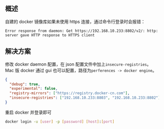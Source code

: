 [//title]: (解决docker自建镜像库http连接报错问题)
[//englishtitle]: (docker-server-gave-HTTP-response-to-HTTPS-client)
[//category]: (docker)
[//tags]: (docker)
[//createtime]: (20200807)
[//updatetime]: (20200807)

## 概述

自建的 docker 镜像库如果未使用 https 连接，通过命令行登录时会报错：

```text
Error response from daemon: Get https://192.168.10.233:8802/v2/: http: server gave HTTP response to HTTPS client
```

## 解决方案

修改 docker daemon 配置，在 json 配置文件中加上`insecure-registries`。Mac 版 docker 通过 gui 也可以配置，路径为`perferences -> docker engine`。

```json
{
  "debug": true,
  "experimental": false,
  "registry-mirrors": ["https://registry.docker-cn.com"],
  "insecure-registries": ["192.168.10.233:8803", "192.168.10.233:8802"]
}
```

重启 docker 并登录即可

```bash
docker login -u [user] -p [password] [host]:[port]
```
